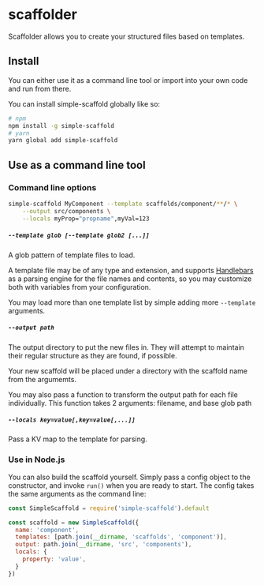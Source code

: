 # scaffolder
Scaffolder allows you to create your structured files based on templates.

## Install
You can either use it as a command line tool or import into your own code and run from there.

You can install simple-scaffold globally like so:

```bash
# npm
npm install -g simple-scaffold
# yarn
yarn global add simple-scaffold
```

## Use as a command line tool
### Command line options

```bash
simple-scaffold MyComponent --template scaffolds/component/**/* \
    --output src/components \
    --locals myProp="propname",myVal=123
```

##### `--template glob [--template glob2 [...]]`
A glob pattern of template files to load.


A template file may be of any type and extension, and supports [Handlebars](https://handlebarsjs.com) as a parsing engine for the file names and contents, so you may customize both with variables from your configuration.

You may load more than one template list by simple adding more `--template` arguments.

##### `--output path`
The output directory to put the new files in. They will attempt to maintain their regular structure as they are found, if possible.

Your new scaffold will be placed under a directory with the scaffold name from the argumemts.

You may also pass a function to transform the output path for each file individually.
This function takes 2 arguments: filename, and base glob path

##### `--locals key=value[,key=value[,...]]`
Pass a KV map to the template for parsing.

### Use in Node.js
You can also build the scaffold yourself.
Simply pass a config object to the constructor, and invoke `run()` when you are ready to start.
The config takes the same arguments as the command line:

```javascript
const SimpleScaffold = require('simple-scaffold').default

const scaffold = new SimpleScaffold({
  name: 'component',
  templates: [path.join(__dirname, 'scaffolds', 'component')],
  output: path.join(__dirname, 'src', 'components'),
  locals: {
    property: 'value',
  }
})
```
